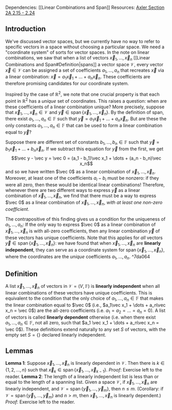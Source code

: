 Dependencies: [[Linear Combinations and Span]]
Resources: [Axler Section 2A 2.15 - 2.24](https://linear.axler.net/LADR4e.pdf)
## Introduction
We've discussed vector spaces, but we currently have no way to refer to specific vectors in a space without choosing a particular space. We need a "coordinate system" of sorts for vector spaces. In the note on linear combinations, we saw that when a list of vectors $\vec x_1, \dots, \vec x_n$ [[Linear Combinations and Span#Definition|spans]] a vector space $\mathcal V$, every vector $\vec x\in \mathcal V$ can be assigned a set of coefficients $a_1, \dots, a_n$ that recreates $\vec x$ via a linear combination: $\vec x = a_1 \vec x_1 + \dots + a_n\vec x_n$. These coefficients are therefore promising candidates for our coordinate system. 

Inspired by the case of $\mathbb R^2$, we note that one crucial property is that each point in $\mathbb R^2$ has a *unique* set of coordinates. This raises a question: when are these coefficients of a linear combination unique? More precisely, suppose that $\vec x_1, \dots, \vec x_n\in\mathcal V$ and $\vec y\in\operatorname{span}\{\vec x_1, \dots, \vec x_n\}$. By the definition of span, there exist $a_1, \dots, a_n \in \mathbb F$ such that $\vec y = a_1 \vec x_1 + \dots + a_n\vec x_n$. But are these the only constants $a_1, \dots, a_n\in\mathbb F$ that can be used to form a linear combination equal to $\vec y$? 

Suppose there are different set of constants $b_1, \dots, b_n\in\mathbb F$ such that $\vec y = b_1\vec x_1 + \dots + b_n\vec x_n$. If we subtract this equation for $\vec y$ from the first, we get$$\vec y - \vec y = \vec 0 = (a_1 - b_1)\vec x_1 + \dots + (a_n - b_n)\vec x_n$$and so we have written $\vec 0$ as a linear combination of $\vec x_1, \dots, \vec x_n$. Moreover, at least one of the coefficients $a_i - b_i$ must be nonzero: if they were all zero, then these would be identical linear combinations! Therefore, whenever there are two different ways to express $\vec y$ as a linear combination of $\vec x_1, \dots, \vec x_n$, we find that there must be a way to express $\vec 0$ as a linear combination of $\vec x_1, \dots, \vec x_n$, *with at least one non-zero coefficient*. 

The contrapositive of this finding gives us a condition for the uniqueness of $a_1, \dots, a_n$: If the only way to express $\vec 0$ as a linear combination of $\vec x_1, \dots, \vec x_n$ is with all-zero coefficients, then any linear combination $\vec y$ of these vectors has unique coefficients. Note that this applies for *all* vectors $\vec y\in\operatorname{span}\{\vec x_1, \dots, \vec x_n\}$: we have found that when $\vec x_1, \dots, \vec x_n$ are **linearly independent**, they can serve as a coordinate system for $\operatorname{span}\{\vec x_1, \dots, \vec x_n\}$, where the coordinates are the *unique* coefficients $a_1, \dots, a_n$.  ^7da064

## Definition
A list $\vec x_1, \dots, \vec x_n$ of vectors in $\mathcal V = (V, \mathbb F)$ is **linearly independent** when all linear combinations of these vectors have unique coefficients. This is equivalent to the condition that the only choice of $a_1, \dots, a_n\in\mathbb F$ that makes the linear combination equal to $\vec 0$ (i.e., $a_1\vec x_1 + \dots + a_n\vec x_n = \vec 0$) are the all-zero coefficients (i.e. $a_1 = a_2 = \dots = a_n = 0$). A list of vectors is called **linearly dependent** otherwise (i.e. when there exist $a_1, \dots, a_n \in\mathbb F$, not all zero, such that $a_1 \vec x_1 + \dots + a_n\vec x_n = \vec 0$). These definitions extend naturally to any set $S$ of vectors, with the empty set $S = \{\}$ declared linearly independent. 

## Lemmas
**Lemma 1**: Suppose $\vec x_1, \dots, \vec x_n$ is linearly dependent in $\mathcal V$. Then there is $k\in\{1, 2, \dots, n\}$ such that $\vec x_k \in\operatorname{span}\{\vec x_1, \dots, \vec x_{k-1}\}$.
*Proof*: Exercise left to the reader.
**Lemma 2**: The length of a linearly independent list is less than or equal to the length of a spanning list. Given a space $\mathcal V$, if $\vec x_1, \dots, \vec x_n$ are linearly independent, and $\mathcal V = \operatorname{span}\{\vec y_1, \dots, \vec y_m\}$, then $n\leq m$. (Corollary: if $\mathcal V = \operatorname{span}\{\vec y_1, \dots, \vec y_m\}$ and $n > m$, then $\vec x_1, \dots, \vec x_n$ is linearly dependent.)
*Proof*: Exercise left to the reader.